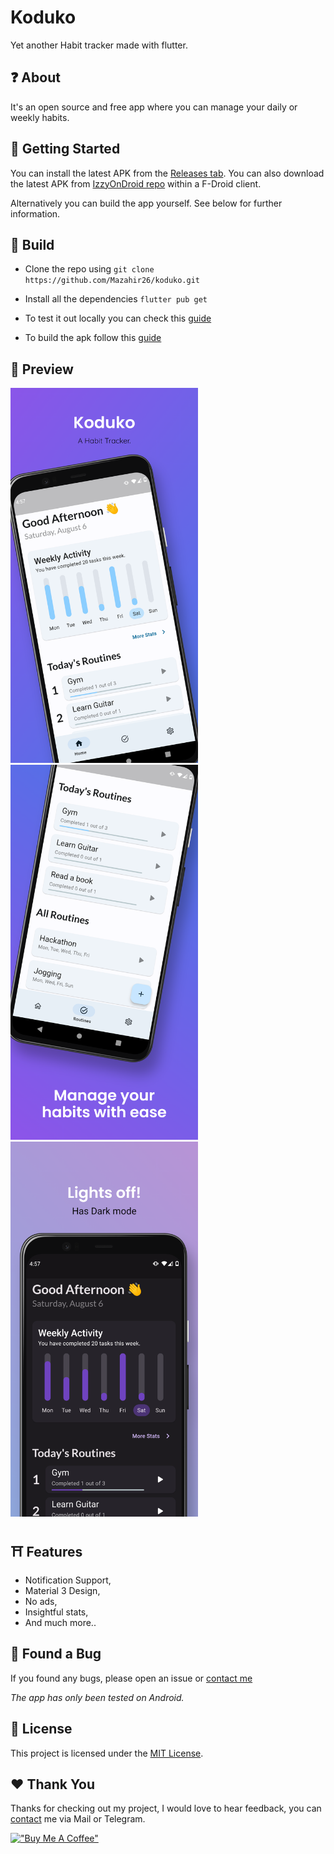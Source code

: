 # Koduko

Yet another Habit tracker made with flutter.


## ❓ About

It's an open source and free app where you can manage your daily or weekly habits.



## 📢 Getting Started

You can install the latest APK from the [Releases tab](https://github.com/Mazahir26/koduko/releases/latest). You can also download the latest APK from [IzzyOnDroid repo](https://apt.izzysoft.de/fdroid/index/apk/com.example.koduko) within a F-Droid client.

Alternatively you can build the app yourself. See below for further information.

## 🔨 Build

- Clone the repo using `git clone https://github.com/Mazahir26/koduko.git`

- Install all the dependencies `flutter pub get`

- To test it out locally you can check this [guide](https://docs.flutter.dev/development/tools/vs-code)

- To build the apk follow this [guide](https://docs.flutter.dev/deployment/android)

## 👀 Preview 

<img src="github_assets/image1.png " alt="ScreenShort 1" width="300"/><img src="github_assets/image2.png " alt="ScreenShort 2" width="300"/><img src="github_assets/image3.png " alt="ScreenShort 3" width="300"/>

## ⛩️ Features 

- Notification Support,
- Material 3 Design,
- No ads,
- Insightful stats,
- And much more..

## 🐞 Found a Bug 



If you found any bugs, please open an issue
 or [contact me](http://mazahir26.github.io/)
 
_The app has only been tested on Android._
## 📝 License 

This project is licensed under the [MIT License](LICENSE.md).

## ❤️ Thank You 

Thanks for checking out my project, I would love to hear feedback, you can [contact](http://mazahir26.github.io/) me via Mail or Telegram.

[!["Buy Me A Coffee"](https://www.buymeacoffee.com/assets/img/custom_images/orange_img.png)](https://www.buymeacoffee.com/mazahir)
